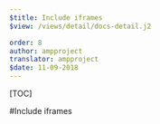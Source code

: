```yaml
---
$title: Include iframes
$view: /views/detail/docs-detail.j2

order: 8
author: ampproject
translator: ampproject
$date: 11-09-2018
---
```


[TOC]

#Include iframes
